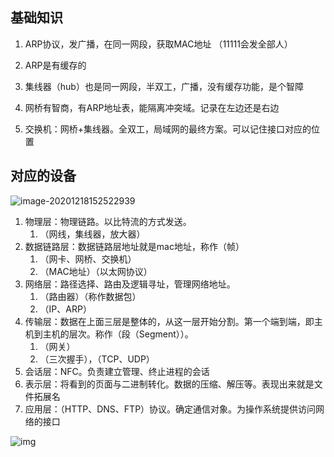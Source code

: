 ## 基础知识

1. ARP协议，发广播，在同一网段，获取MAC地址 （11111会发全部人）

2. ARP是有缓存的

3. 集线器（hub）也是同一网段，半双工，广播，没有缓存功能，是个智障

4. 网桥有智商，有ARP地址表，能隔离冲突域。记录在左边还是右边

5. 交换机：网桥+集线器。全双工，局域网的最终方案。可以记住接口对应的位置



## 对应的设备

![image-20201218152522939](C:\Users\Administrator\AppData\Roaming\Typora\typora-user-images\image-20201218152522939.png)

1. 物理层：物理链路。以比特流的方式发送。
   1. （网线，集线器，放大器）
2. 数据链路层：数据链路层地址就是mac地址，称作（帧）
   1. （网卡、网桥、交换机）
   2. （MAC地址）（以太网协议）
3. 网络层：路径选择、路由及逻辑寻址，管理网络地址。
   1. （路由器）（称作数据包）
   2. （IP、ARP）
4. 传输层：数据在上面三层是整体的，从这一层开始分割。第一个端到端，即主机到主机的层次。称作（段（Segment））。
   1. （网关）
   2. （三次握手），（TCP、UDP）
5. 会话层：NFC。负责建立管理、终止进程的会话
6. 表示层：将看到的页面与二进制转化。数据的压缩、解压等。表现出来就是文件拓展名
7. 应用层：（HTTP、DNS、FTP）协议。确定通信对象。为操作系统提供访问网络的接口

![img](https://imgconvert.csdnimg.cn/aHR0cHM6Ly91c2VyLWdvbGQtY2RuLnhpdHUuaW8vMjAxOC83LzI5LzE2NGU1MjkzMDlmMGZhMzM?x-oss-process=image/format,png)